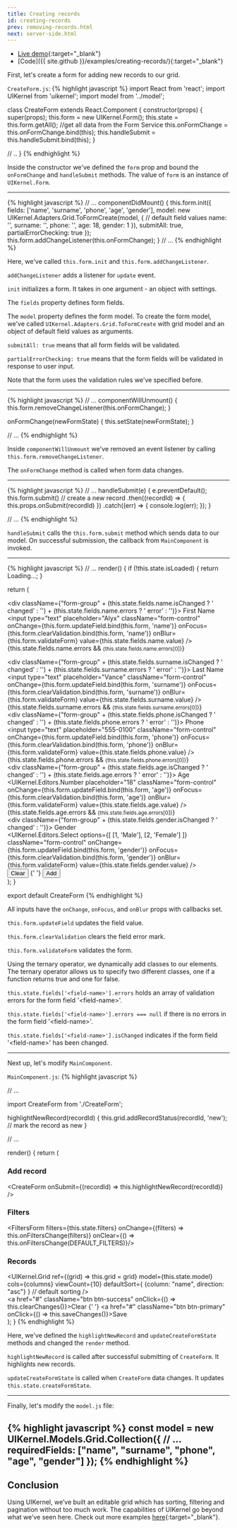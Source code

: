 ```yaml
---
title: Creating records
id: creating-records
prev: removing-records.html
next: server-side.html
---
```


* [Live demo](/examples/creating-records/){:target="_blank"}
* [Code]({{ site.github }}/examples/creating-records/){:target="_blank"}

First, let's create a form for adding new records to our grid.

`CreateForm.js`:
{% highlight javascript %}
import React from 'react';
import UIKernel from 'uikernel';
import model from '../model';

class CreateForm extends React.Component {
  constructor(props) {
    super(props);
    this.form = new UIKernel.Form();
    this.state = this.form.getAll();                     //get all data from the Form Service
    this.onFormChange = this.onFormChange.bind(this);
    this.handleSubmit = this.handleSubmit.bind(this);
  }

  // ..
}
{% endhighlight %}

Inside the constructor we've defined the `form` prop and bound the `onFormChange` and `handleSubmit` methods.
The value of `form` is an instance of `UIKernel.Form`.

---

{% highlight javascript %}
// ...
componentDidMount() {
  this.form.init({
    fields: ['name', 'surname', 'phone', 'age', 'gender'],
    model: new UIKernel.Adapters.Grid.ToFormCreate(model, { // default field values
      name: '',
      surname: '',
      phone: '',
      age: 18,
      gender: 1
    }),
    submitAll: true,
    partialErrorChecking: true
  });
  this.form.addChangeListener(this.onFormChange);
}
// ...
{% endhighlight %}

Here, we've called `this.form.init` and `this.form.addChangeListener`.

`addChangeListener` adds a listener for `update` event.

`init` initializes a form. It takes in one argument - an object with settings.

The `fields` property defines form fields.

The `model` property defines the form model. To create the form model, we've called `UIKernel.Adapters.Grid.ToFormCreate`
with grid model and an object of default field values as arguments.

`submitAll: true` means that all form fields will be validated.

`partialErrorChecking: true` means that the form fields will be validated in response to user input.

Note that the form uses the validation rules we've specified before.

---

{% highlight javascript %}
// ...
componentWillUnmount() {
  this.form.removeChangeListener(this.onFormChange);
}

onFormChange(newFormState) {
  this.setState(newFormState);
}

// ...
{% endhighlight %}

Inside `componentWillUnmount` we've removed an event listener by calling `this.form.removeChangeListener`.

The `onFormChange` method is called when form data changes.

---

{% highlight javascript %}
// ...
handleSubmit(e) {
  e.preventDefault();
  this.form.submit() // create a new record
    .then((recordId) => {
      this.props.onSubmit(recordId)
    })
    .catch((err) => {
      console.log(err);
    });
}

// ...
{% endhighlight %}

`handleSubmit` calls the `this.form.submit` method which sends data to our model.
On successful submission, the  callback from  `MainComponent` is invoked.

---

{% highlight javascript %}
// ...
render() {
  if (!this.state.isLoaded) {
    return <span>Loading...</span>;
  }

  return (
    <div>
      <form className="form-horizontal edit-form" onSubmit={this.handleSubmit}>
        <div className={"form-group" + (this.state.fields.name.isChanged ? ' changed' : '') +
        (this.state.fields.name.errors ? ' error' : '')}>
          <label className="col-sm-3 control-label">First Name</label>
          <div className="col-sm-9">
            <input
              type="text"
              placeholder="Alyx"
              className="form-control"
              onChange={this.form.updateField.bind(this.form, 'name')}
              onFocus={this.form.clearValidation.bind(this.form, 'name')}
              onBlur={this.form.validateForm}
              value={this.state.fields.name.value}
            />
            {this.state.fields.name.errors &&
            <small className="control-label">{this.state.fields.name.errors[0]}</small>}
          </div>
        </div>
        <div
          className={"form-group" + (this.state.fields.surname.isChanged ? ' changed' : '') +
          (this.state.fields.surname.errors ? ' error' : '')}>
          <label className="col-sm-3 control-label">Last Name</label>
          <div className="col-sm-9">
            <input
              type="text"
              placeholder="Vance"
              className="form-control"
              onChange={this.form.updateField.bind(this.form, 'surname')}
              onFocus={this.form.clearValidation.bind(this.form, 'surname')}
              onBlur={this.form.validateForm}
              value={this.state.fields.surname.value}
            />
            {this.state.fields.surname.errors &&
            <small className="control-label">{this.state.fields.surname.errors[0]}</small>}
          </div>
        </div>
        <div
          className={"form-group" + (this.state.fields.phone.isChanged ? ' changed' : '') +
          (this.state.fields.phone.errors ? ' error' : '')}>
          <label className="col-sm-3 control-label">Phone</label>
          <div className="col-sm-9">
            <input
              type="text"
              placeholder="555-0100"
              className="form-control"
              onChange={this.form.updateField.bind(this.form, 'phone')}
              onFocus={this.form.clearValidation.bind(this.form, 'phone')}
              onBlur={this.form.validateForm}
              value={this.state.fields.phone.value}
            />
            {this.state.fields.phone.errors &&
            <small className="control-label">{this.state.fields.phone.errors[0]}</small>}
          </div>
        </div>
        <div
          className={"form-group" + (this.state.fields.age.isChanged ? ' changed' : '') +
          (this.state.fields.age.errors ? ' error' : '')}>
          <label className="col-sm-3 control-label">Age</label>
          <div className="col-sm-9">
            <UIKernel.Editors.Number
              placeholder="18"
              className="form-control"
              onChange={this.form.updateField.bind(this.form, 'age')}
              onFocus={this.form.clearValidation.bind(this.form, 'age')}
              onBlur={this.form.validateForm}
              value={this.state.fields.age.value}
            />
            {this.state.fields.age.errors &&
            <small className="control-label">{this.state.fields.age.errors[0]}</small>}
          </div>
        </div>
        <div
          className={"form-group" + (this.state.fields.gender.isChanged ? ' changed' : '')}>
          <label className="col-sm-3 control-label">Gender</label>
          <div className="col-sm-9">
            <UIKernel.Editors.Select
              options={[
                [1, 'Male'],
                [2, 'Female']
              ]}
              className="form-control"
              onChange={this.form.updateField.bind(this.form, 'gender')}
              onFocus={this.form.clearValidation.bind(this.form, 'gender')}
              onBlur={this.form.validateForm}
              value={this.state.fields.gender.value}
            />
          </div>
        </div>
        <div className="form-group">
          <div className="col-sm-offset-3 col-sm-9">
            <button type="button" className="btn btn-success" onClick={this.form.clearChanges}>
              Clear
            </button>
            {' '}
            <button type="submit" className="btn btn-primary">
              Add
            </button>
          </div>
        </div>
      </form>
    </div>
  );
}

export default CreateForm
{% endhighlight %}

All inputs have the `onChange`, `onFocus`, and `onBlur` props with callbacks set.

`this.form.updateField` updates the field value.

`this.form.clearValidation` clears the field error mark.

`this.form.validateForm` validates the form.

Using the ternary operator, we dynamically add classes to our elements.
The ternary operator allows us to specify two different classes, one if a function returns true and one for false.

`this.state.fields['<field-name>'].errors` holds an array of validation errors for the form field '\<field-name\>'.

`this.state.fields['<field-name>'].errors === null` if there is no errors in the form field '\<field-name\>'.

`this.state.fields['<field-name>'].isChanged` indicates if the form field '\<field-name\>' has been changed.

---

Next up, let's modify `MainComponent`.

`MainComponent.js`:
{% highlight javascript %}

// ...

import CreateForm from './CreateForm';

highlightNewRecord(recordId) {
  this.grid.addRecordStatus(recordId, 'new'); // mark the record as new
}

// ...

render() {
    return (
      <div>
        <div className="row">
          <div className="col-sm-8">
            <div className="panel panel-primary">
              <div className="panel-heading">
                <h3 className="panel-title">Add record</h3>
              </div>
              <div className="panel-body">
                <CreateForm
                  onSubmit={(recordId) => this.highlightNewRecord(recordId)}
                />
              </div>
            </div>
          </div>
          <div className="col-sm-4">
            <div className="panel panel-primary">
              <div className="panel-heading">
                <h3 className="panel-title">Filters</h3>
              </div>
              <div className="panel-body">
                <FiltersForm filters={this.state.filters}
                  onChange={(filters) => this.onFiltersChange(filters)}
                  onClear={() => this.onFiltersChange(DEFAULT_FILTERS)}/>
              </div>
            </div>
          </div>
        </div>
        <div className="row">
          <div className="col-sm-12">
            <div className="panel panel-info">
              <div className="panel-heading">
                <h3 className="panel-title">Records</h3>
              </div>
              <UIKernel.Grid
                ref={(grid) => this.grid = grid}
                model={this.state.model}
                cols={columns}
                viewCount={10}
                defaultSort={ {column: "name", direction: "asc"} } // default sorting
              />
              <div className="panel-footer">
                <a href="#" className="btn btn-success" onClick={() => this.clearChanges()}>Clear</a>
                {' '}
                <a href="#" className="btn btn-primary" onClick={() => this.saveChanges()}>Save</a>
              </div>
            </div>
          </div>
        </div>
      </div>
    );
  }
{% endhighlight %}

Here, we've defined the `highlightNewRecord` and `updateCreateFormState` methods and changed the `render` method.

`highlightNewRecord` is called after successful submitting of `CreateForm`. It highlights new records.

`updateCreateFormState` is called when `CreateForm` data changes. It updates `this.state.createFormState`.

---

Finally, let's modify the `model.js` file:

{% highlight javascript %}
const model = new UIKernel.Models.Grid.Collection({
  // ...
  requiredFields: ["name", "surname", "phone", "age", "gender"]
});
{% endhighlight %}
---

## Conclusion
Using UIKernel, we’ve built an editable grid which has sorting, filtering and pagination without too much work.
The capabilities of UIKernel go beyond what we’ve seen here. Check out more examples [here](../examples){:target="_blank"}.

